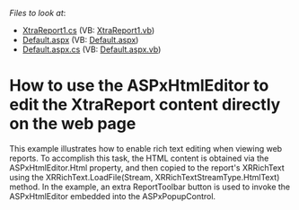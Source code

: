 <!-- default file list -->
*Files to look at*:

* [XtraReport1.cs](./CS/WebSite/App_Code/XtraReport1.cs) (VB: [XtraReport1.vb](./VB/WebSite/App_Code/XtraReport1.vb))
* [Default.aspx](./CS/WebSite/Default.aspx) (VB: [Default.aspx](./VB/WebSite/Default.aspx))
* [Default.aspx.cs](./CS/WebSite/Default.aspx.cs) (VB: [Default.aspx.vb](./VB/WebSite/Default.aspx.vb))
<!-- default file list end -->
# How to use the ASPxHtmlEditor to edit the XtraReport content directly on the web page


<p>This example illustrates how to enable rich text editing when viewing web reports. To accomplish this task, the HTML content is obtained via the ASPxHtmlEditor.Html property, and then copied to the report's XRRichText using the XRRichText.LoadFile(Stream, XRRichTextStreamType.HtmlText) method. In the example, an extra ReportToolbar button is used to invoke the ASPxHtmlEditor embedded into the ASPxPopupControl.</p>

<br/>


